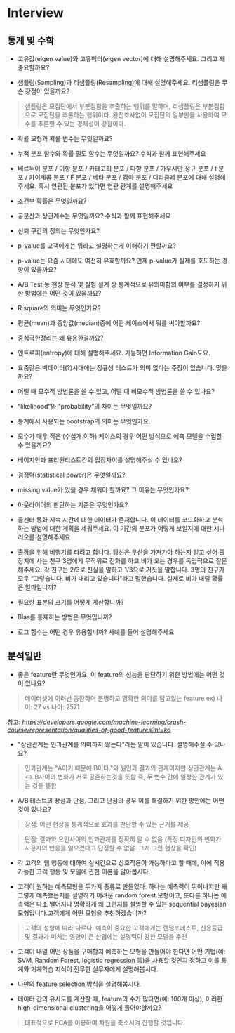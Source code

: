# Interview


## 통계 및 수학

- 고유값(eigen value)와 고유벡터(eigen vector)에 대해 설명해주세요. 그리고 왜 중요할까요?

>

- 샘플링(Sampling)과 리샘플링(Resampling)에 대해 설명해주세요. 리샘플링은 무슨 장점이 있을까요?

> 샘플링은 모집단에서 부분집합을 추출하는 행위를 말하며, 리샘플링은 부분집합으로 모집단을 추론하는 행위이다. 완전조사없이 모집단의 일부만을 사용하여 모수를 추론할 수 있는 경제성이 강점이다.

- 확률 모형과 확률 변수는 무엇일까요?

> 

- 누적 분포 함수와 확률 밀도 함수는 무엇일까요? 수식과 함께 표현해주세요

- 베르누이 분포 / 이항 분포 / 카테고리 분포 / 다항 분포 / 가우시안 정규 분포 / t 분포 / 카이제곱 분포 / F 분포 / 베타 분포 / 감마 분포 / 디리클레 분포에 대해 설명해주세요. 혹시 연관된 분포가 있다면 연관 관계를 설명해주세요

- 조건부 확률은 무엇일까요?

- 공분산과 상관계수는 무엇일까요? 수식과 함께 표현해주세요

- 신뢰 구간의 정의는 무엇인가요?

- p-value를 고객에게는 뭐라고 설명하는게 이해하기 편할까요?

- p-value는 요즘 시대에도 여전히 유효할까요? 언제 p-value가 실제를 호도하는 경향이 있을까요?

- A/B Test 등 현상 분석 및 실험 설계 상 통계적으로 유의미함의 여부를 결정하기 위한 방법에는 어떤 것이 있을까요?

- R square의 의미는 무엇인가요?

- 평균(mean)과 중앙값(median)중에 어떤 케이스에서 뭐를 써야할까요?

- 중심극한정리는 왜 유용한걸까요?

- 엔트로피(entropy)에 대해 설명해주세요. 가능하면 Information Gain도요.

- 요즘같은 빅데이터(?)시대에는 정규성 테스트가 의미 없다는 주장이 있습니다. 맞을까요?

- 어떨 때 모수적 방법론을 쓸 수 있고, 어떨 때 비모수적 방법론을 쓸 수 있나요?

- “likelihood”와 “probability”의 차이는 무엇일까요?

- 통계에서 사용되는 bootstrap의 의미는 무엇인가요.

- 모수가 매우 적은 (수십개 이하) 케이스의 경우 어떤 방식으로 예측 모델을 수립할 수 있을까요?

- 베이지안과 프리퀀티스트간의 입장차이를 설명해주실 수 있나요?

- 검정력(statistical power)은 무엇일까요?

- missing value가 있을 경우 채워야 할까요? 그 이유는 무엇인가요?

- 아웃라이어의 판단하는 기준은 무엇인가요?

- 콜센터 통화 지속 시간에 대한 데이터가 존재합니다. 이 데이터를 코드화하고 분석하는 방법에 대한 계획을 세워주세요. 이 기간의 분포가 어떻게 보일지에 대한 시나리오를 설명해주세요

- 출장을 위해 비행기를 타려고 합니다. 당신은 우산을 가져가야 하는지 알고 싶어 출장지에 사는 친구 3명에게 무작위로 전화를 하고 비가 오는 경우를 독립적으로 질문해주세요. 각 친구는 2/3로 진실을 말하고 1/3으로 거짓을 말합니다. 3명의 친구가 모두 “그렇습니다. 비가 내리고 있습니다”라고 말했습니다. 실제로 비가 내릴 확률은 얼마입니까?

- 필요한 표본의 크기를 어떻게 계산합니까?

- Bias를 통제하는 방법은 무엇입니까?

- 로그 함수는 어떤 경우 유용합니까? 사례를 들어 설명해주세요



## 분석일반

- 좋은 feature란 무엇인가요. 이 feature의 성능을 판단하기 위한 방법에는 어떤 것이 있나요?

> 데이터셋에 여러번 등장하며 분명하고 명확한 의미를 담고있는 feature ex) 나이: 27 vs 나이: 2571

참고: *https://developers.google.com/machine-learning/crash-course/representation/qualities-of-good-features?hl=ko*

- "상관관계는 인과관계를 의미하지 않는다"라는 말이 있습니다. 설명해주실 수 있나요?

> 인과관계는 "A이기 때문에 B이다."와 원인과 결과의 관계이지만 상관관계는 A <-> B사이의 변화가 서로 공존하는것을 뜻함 즉, 두 변수 간에 일정한 관계가 있는 것을 뜻함



- A/B 테스트의 장점과 단점, 그리고 단점의 경우 이를 해결하기 위한 방안에는 어떤 것이 있나요?

> 장점: 어떤 현상을 통계적으로 효과를 판단할 수 있는 근거를 제공

> 단점: 결과와 요인사이의 인과관계를 정확히 알 수 없음 (특정 디자인의 변화가 사용자의 반응을 일으켰다고 단정할 수 없음. 그저 그런 현상을 확인)


- 각 고객의 웹 행동에 대하여 실시간으로 상호작용이 가능하다고 할 때에, 이에 적용 가능한 고객 행동 및 모델에 관한 이론을 알아봅시다.

> 

- 고객이 원하는 예측모형을 두가지 종류로 만들었다. 하나는 예측력이 뛰어나지만 왜 그렇게 예측했는지를 설명하기 어려운 random forest 모형이고, 또다른 하나는 예측력은 다소 떨어지나 명확하게 왜 그런지를 설명할 수 있는 sequential bayesian 모형입니다.고객에게 어떤 모형을 추천하겠습니까?

> 고객의 성향에 따라 다르다. 예측이 중요한 고객에게는 랜덤포레스트, 신용등급 및 결과가 미치는 영향이 큰 산업에는 설명력이 강한 모델을 추천


- 고객이 내일 어떤 상품을 구매할지 예측하는 모형을 만들어야 한다면 어떤 기법(예: SVM, Random Forest, logistic regression 등)을 사용할 것인지 정하고 이를 통계와 기계학습 지식이 전무한 실무자에게 설명해봅시다.

>

- 나만의 feature selection 방식을 설명해봅시다.

>


- 데이터 간의 유사도를 계산할 때, feature의 수가 많다면(예: 100개 이상), 이러한 high-dimensional clustering을 어떻게 풀어야할까요?

> 대표적으로 PCA를 이용하여 차원을 축소시켜 진행할 것입니다. 









